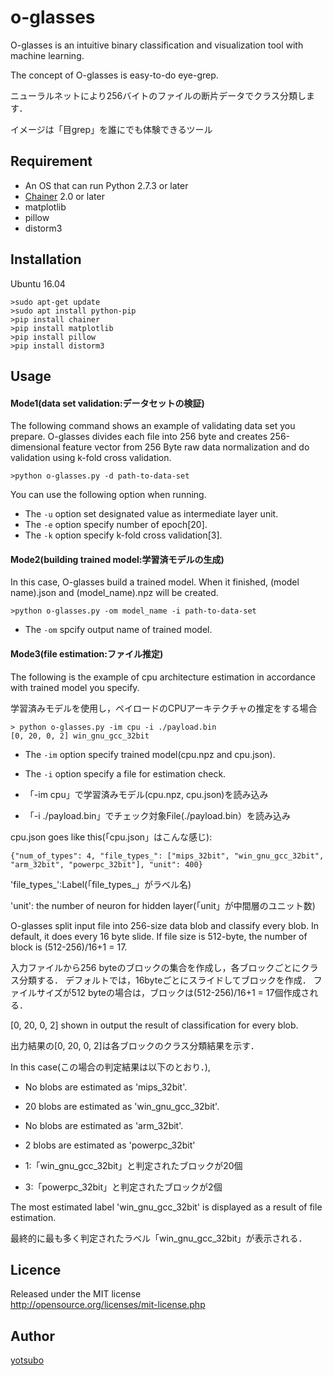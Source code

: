 # o-glasses


O-glasses is an intuitive binary classification and visualization tool with machine learning.

The concept of O-glasses is easy-to-do eye-grep.

ニューラルネットにより256バイトのファイルの断片データでクラス分類します．

イメージは「目grep」を誰にでも体験できるツール

## Requirement

* An OS that can run Python 2.7.3 or later
* [Chainer](https://github.com/chainer/chainer) 2.0 or later
* matplotlib
* pillow
* distorm3

## Installation
Ubuntu 16.04
```
>sudo apt-get update
>sudo apt install python-pip
>pip install chainer
>pip install matplotlib
>pip install pillow
>pip install distorm3
```

## Usage
####  Mode1(data set validation:データセットの検証)
The following command shows an example of validating data set you prepare.
O-glasses divides each file into 256 byte and creates 256-dimensional feature vector from 256 Byte raw data normalization and do validation using k-fold cross validation.  
```
>python o-glasses.py -d path-to-data-set 
```
You can use the following option when running.
* The `-u` option set designated value as intermediate layer unit.
* The `-e` option specify number of epoch[20].
* The `-k` option specify k-fold cross validation[3].

#### Mode2(building trained model:学習済モデルの生成)
In this case, O-glasses build a trained model.
When it finished, (model name).json and (model_name).npz will be created.
```
>python o-glasses.py -om model_name -i path-to-data-set
```
* The `-om` spcify output name of trained model.
#### Mode3(file estimation:ファイル推定)
The following is the example of cpu architecture estimation in accordance with trained model you specify.

学習済みモデルを使用し，ペイロードのCPUアーキテクチャの推定をする場合

```
> python o-glasses.py -im cpu -i ./payload.bin
[0, 20, 0, 2] win_gnu_gcc_32bit
```
* The `-im` option specify trained model(cpu.npz and cpu.json).
* The `-i` option specify a file for estimation check.


* 「-im cpu」で学習済みモデル(cpu.npz, cpu.json)を読み込み
* 「-i ./payload.bin」でチェック対象File(./payload.bin）を読み込み

cpu.json goes like this(「cpu.json」はこんな感じ):
```
{"num_of_types": 4, "file_types_": ["mips_32bit", "win_gnu_gcc_32bit", "arm_32bit", "powerpc_32bit"], "unit": 400}
```
'file_types_':Label(「file_types_」がラベル名)

'unit': the number of neuron for hidden layer(「unit」が中間層のユニット数)


O-glasses split input file into 256-size data blob and classify every blob.
In default, it does every 16 byte slide.
If file size is 512-byte, the number of block is (512-256)/16+1 = 17.

入力ファイルから256 byteのブロックの集合を作成し，各ブロックごとにクラス分類する．
デフォルトでは，16byteごとにスライドしてブロックを作成．
ファイルサイズが512 byteの場合は，ブロックは(512-256)/16+1 = 17個作成される．

[0, 20, 0, 2] shown in output the result of classification for every blob.

出力結果の[0, 20, 0, 2]は各ブロックのクラス分類結果を示す．

In this case(この場合の判定結果は以下のとおり．), 

* No blobs are estimated as 'mips_32bit'.
* 20 blobs are estimated as 'win_gnu_gcc_32bit'.
* No blobs are estimated as 'arm_32bit'.
* 2  blobs are estimated as 'powerpc_32bit'


* 1:「win_gnu_gcc_32bit」と判定されたブロックが20個
* 3:「powerpc_32bit」と判定されたブロックが2個

The most estimated label 'win_gnu_gcc_32bit' is displayed as a result of file estimation.

最終的に最も多く判定されたラベル「win_gnu_gcc_32bit」が表示される．

## Licence
Released under the MIT license  
http://opensource.org/licenses/mit-license.php

## Author

[yotsubo](https://github.com/yotsubo)
